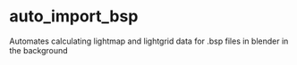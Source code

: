 # auto_import_bsp
Automates calculating lightmap and lightgrid data for .bsp files in blender in the background
